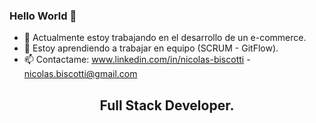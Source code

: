 ### Hello World 👋

<!--
**nicolasbiscotti/nicolasbiscotti** is a ✨ _special_ ✨ repository because its `README.md` (this file) appears on your GitHub profile.

Here are some ideas to get you started:

- 🔭 I’m currently working on ...
- 🌱 I’m currently learning ...
- 👯 I’m looking to collaborate on ...
- 🤔 I’m looking for help with ...
- 💬 Ask me about ...
- 📫 How to reach me: ...
- 😄 Pronouns: ...
- ⚡ Fun fact: ...
-->
- 🔭 Actualmente estoy trabajando en el desarrollo de un e-commerce.
- 🌱 Estoy aprendiendo a trabajar en equipo (SCRUM - GitFlow).
- 📫 Contactame:  www.linkedin.com/in/nicolas-biscotti - nicolas.biscotti@gmail.com 

<h2 align="center">
Full Stack Developer. 
</h2>
